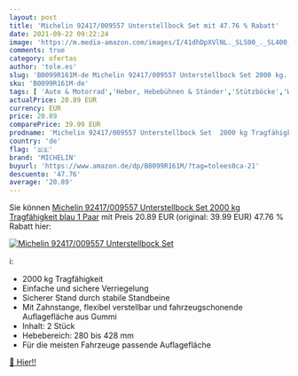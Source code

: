 ```yaml
---
layout: post
title: 'Michelin 92417/009557 Unterstellbock Set mit 47.76 % Rabatt'
date: 2021-09-22 09:22:24
image: 'https://m.media-amazon.com/images/I/41dhDpXVlNL._SL500_._SL400_.jpg'
comments: true
category: ofertas
author: 'tole.es'
slug: 'B0099R161M-de Michelin 92417/009557 Unterstellbock Set 2000 kg...'
sku: 'B0099R161M-de'
tags: [ 'Auto & Motorrad','Heber, Hebebühnen & Ständer','Stützböcke','Werkstattausrüstung','Werkzeuge','michelin', ]
actualPrice: 20.89 EUR
currency: EUR
price: 20.89
comparePrice: 39.99 EUR
prodname: 'Michelin 92417/009557 Unterstellbock Set  2000 kg Tragfähigkeit  blau  1 Paar'
country: 'de'
flag: '🇩🇪'
brand: 'MICHELIN'
buyurl: 'https://www.amazon.de/dp/B0099R161M/?tag=tolees0ca-21'
descuento: '47.76'
average: '20.89'
---
```


Sie können [Michelin 92417/009557 Unterstellbock Set  2000 kg Tragfähigkeit  blau  1 Paar](https://www.amazon.de/dp/B0099R161M/?tag=tolees0ca-21) mit Preis 20.89 EUR (original: 39.99 EUR) 47.76 % Rabatt hier:

[![Michelin 92417/009557 Unterstellbock Set](https://m.media-amazon.com/images/I/41dhDpXVlNL._SL500_._SL400_.jpg)](https://www.amazon.de/dp/B0099R161M/?tag=tolees0ca-21)

ℹ️:

- 2000 kg Tragfähigkeit
- Einfache und sichere Verriegelung
- Sicherer Stand durch stabile Standbeine
- Mit Zahnstange, flexibel verstellbar und fahrzeugschonende Auflagefläche aus Gummi
- Inhalt: 2 Stück
- Hebebereich: 280 bis 428 mm
- Für die meisten Fahrzeuge passende Auflagefläche

[🛒 Hier!!](https://www.amazon.de/dp/B0099R161M/?tag=tolees0ca-21)
